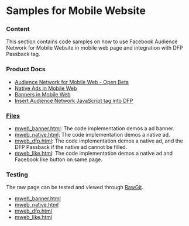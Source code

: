 <h1>Samples for Mobile Website</h1>
<h3>Content</h3>
This section contains code samples on how to use Facebook Audience Network for Mobile Website in mobile web page and integration with DFP Passback tag.

<h3>Product Docs</h3>
<ul>
<li><a href="https://develoeprs.facebook.com/docs/audience-network/mobileweb">Audience Network for Mobile Web - Open Beta</li>
<li><a href="https://develoeprs.facebook.com/docs/audience-network/mobileweb/javascript/native-web">Native Ads in Mobile Web</li>
<li><a href="https://develoeprs.facebook.com/docs/audience-network/mobileweb/javascript">Banners in Mobile Web</li>
<li><a href="https://develoeprs.facebook.com/docs/audience-network/mobileweb/javascript/dfp">Insert Audience Network JavaScript tag into DFP</li>
</ul>

<h3>Files</h3>
<ul>
<li><a href="https://github.com/fbsamples/audience-network-support/tree/master/samples/mobile_web">mweb_banner.html</a>: The code implementation demos a ad banner.</li>
<li><a href="https://github.com/fbsamples/audience-network-support/tree/master/samples/mobile_web">mweb_native.html</a>: The code implementation demos a native ad.</li>
<li><a href="https://github.com/fbsamples/audience-network-support/tree/master/samples/mobile_web">mweb_dfp.html</a>: The code implementation demos a native ad, and the DFP Passback if the native ad cannot be filled.</li>
<li><a href="https://github.com/fbsamples/audience-network-support/tree/master/samples/mobile_web">mweb_like.html</a>: The code implementation demos a native ad and Facebook like button on same page.</li>
</ul>
<h3>Testing</h3>
The raw page can be tested and viewed through <a href="http://rawgit.com">RawGit</a>.
<ul>
<li><a href="https://rawgit.com/fbsamples/audience-network-support/master/samples/mobile_web/mweb_banner.html">mweb_banner.html</li>
<li><a href="https://rawgit.com/fbsamples/audience-network-support/master/samples/mobile_web/mweb_native.html">mweb_native.html</li>
<li><a href="https://rawgit.com/fbsamples/audience-network-support/master/samples/mobile_web/mweb_dfp.html">mweb_dfp.html</li>
<li><a href="https://rawgit.com/fbsamples/audience-network-support/master/samples/mobile_web/mweb_like.html">mweb_like.html</li>
</ul>


